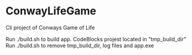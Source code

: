 # ConwayLifeGame
 Cli project of Conways Game of Life

Run ./build.sh to build app. CodeBlocks projest located in "tmp_build_dir"
Run ./build.sh to remove tmp_build_dir, log files and app.exe
